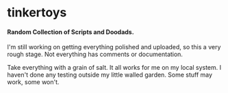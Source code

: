 # tinkertoys #

#### Random Collection of Scripts and Doodads. ####

I'm still working on getting everything polished and uploaded, so this a very rough stage. Not everything has comments or documentation.

Take everything with a grain of salt. It all works for me on my local system. I haven't done any testing outside my little walled garden. Some stuff may work, some won't.

